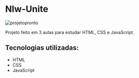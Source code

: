 # Nlw-Unite

![projetopronto](https://github.com/mariaeduarda228/nlw-unite/assets/142852847/6245c8f5-5b53-43a4-99c7-c4526d334234)

Projeto feito em 3 aulas para estudar HTML, CSS e JavaScript.

## Tecnologias utilizadas:

- HTML
- CSS
- JavaScript
